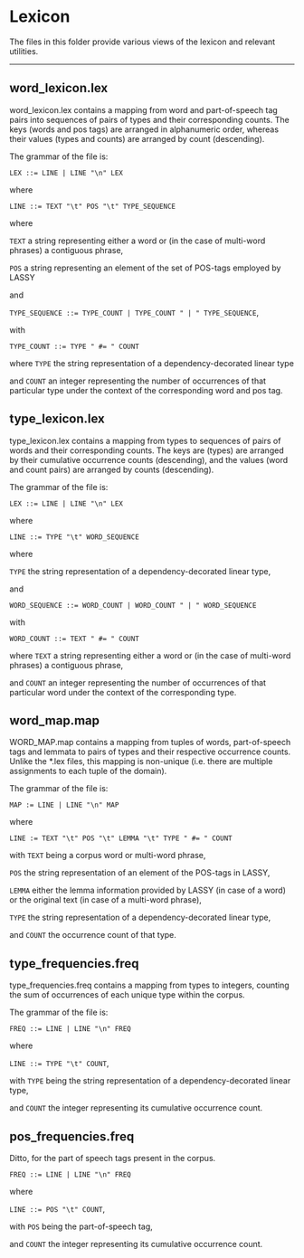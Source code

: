# Lexicon

The files in this folder provide various views of the lexicon and relevant utilities.

---  

## word_lexicon.lex
word_lexicon.lex contains a mapping from word and part-of-speech tag pairs into sequences of pairs of types and their 
corresponding counts.
The keys (words and pos tags) are arranged in alphanumeric order, whereas their values (types and counts) are arranged 
by count (descending).

The grammar of the file is:

 `LEX ::= LINE | LINE "\n" LEX`
 
 where 
 
 `LINE ::= TEXT "\t" POS "\t" TYPE_SEQUENCE`
 
 where 
 
 `TEXT` a string representing either a word or (in the case of multi-word phrases) a contiguous phrase,
 
 `POS` a string representing an element of the set of POS-tags employed by LASSY
 
 and 
 
 `TYPE_SEQUENCE ::= TYPE_COUNT | TYPE_COUNT " | " TYPE_SEQUENCE`,
 
 with 
 
 `TYPE_COUNT ::= TYPE " #= " COUNT ` 
 
 where `TYPE` the string representation of a dependency-decorated linear type
 
 and `COUNT` an integer representing the number of occurrences of that particular type under the context of the 
 corresponding word and pos tag.
 
 
## type_lexicon.lex
 type_lexicon.lex contains a mapping from types to sequences of pairs of words and their corresponding counts. 
 The keys are (types) are arranged by their cumulative occurrence counts (descending), and the values (word and count 
 pairs) are arranged by counts (descending).
 
 The grammar of the file is:

 `LEX ::= LINE | LINE "\n" LEX`
 
 where 
 
 `LINE ::= TYPE "\t" WORD_SEQUENCE`
 
 where 
 
 `TYPE` the string representation of a dependency-decorated linear type,
 
  and 
  
 `WORD_SEQUENCE ::= WORD_COUNT | WORD_COUNT " | " WORD_SEQUENCE`
 
 with 
 
 `WORD_COUNT ::= TEXT " #= " COUNT ` 
 
 where `TEXT` a string representing either a word or (in the case of multi-word phrases) a contiguous phrase,
 
 and `COUNT` an integer representing the number of occurrences of that particular word under the context of the 
 corresponding type.
    
 
## word_map.map
 WORD_MAP.map contains a mapping from tuples of words, part-of-speech tags and lemmata to pairs of types and 
 their respective occurrence counts. 
 Unlike the *.lex files, this mapping is non-unique (i.e. there are multiple assignments to each tuple of the domain).
 
 The grammar of the file is:
 
 `MAP := LINE | LINE "\n" MAP`
 
 where 
 
 `LINE := TEXT "\t" POS "\t" LEMMA "\t" TYPE " #= " COUNT`
 
 with `TEXT` being a corpus word or multi-word phrase,
 
 `POS` the string representation of an element of the POS-tags in LASSY,
 
 `LEMMA` either the lemma information provided by LASSY (in case of a word) or the original text (in case of a 
 multi-word phrase),
 
 `TYPE` the string representation of a dependency-decorated linear type,
 
 and `COUNT` the occurrence count of that type.
 
 
## type_frequencies.freq
 type_frequencies.freq contains a mapping from types to integers, counting the sum of occurrences of each unique type 
 within the corpus.
 
 The grammar of the file is:
 
  `FREQ ::= LINE | LINE "\n" FREQ`
  
  where 
  
  `LINE ::= TYPE "\t" COUNT`,
  
  with `TYPE` being the string representation of a dependency-decorated linear type,
  
  and `COUNT` the integer representing its cumulative occurrence count.
  
  
## pos_frequencies.freq
 Ditto, for the part of speech tags present in the corpus.
 
 
  `FREQ ::= LINE | LINE "\n" FREQ`
  
  where 
  
  `LINE ::= POS "\t" COUNT`,
  
  with `POS` being the part-of-speech tag,
  
  and `COUNT` the integer representing its cumulative occurrence count.
  
